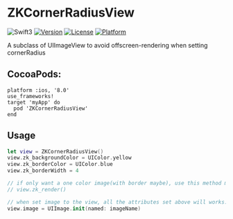 # ZKCornerRadiusView
![Swift3](https://img.shields.io/badge/Swift-3.0-orange.svg?style=flat")
[![Version](https://img.shields.io/cocoapods/v/ZKCornerRadiusView.svg?style=flat)](http://cocoapods.org/pods/ZKCornerRadiusView)
[![License](https://img.shields.io/cocoapods/l/ZKCornerRadiusView.svg?style=flat)](http://cocoapods.org/pods/ZKCornerRadiusView)
[![Platform](https://img.shields.io/cocoapods/p/ZKCornerRadiusView.svg?style=flat)](http://cocoapods.org/pods/ZKCornerRadiusView)  

A subclass of UIImageView to avoid offscreen-rendering when setting cornerRadius

## CocoaPods:
```
platform :ios, '8.0'
use_frameworks!
target 'myApp' do
  pod 'ZKCornerRadiusView'
end
```

## Usage
```swift
let view = ZKCornerRadiusView()
view.zk_backgroundColor = UIColor.yellow
view.zk_borderColor = UIColor.blue
view.zk_borderWidth = 4

// if only want a one color image(with border maybe), use this method manually.
// view.zk_render()

// when set image to the view, all the attributes set above will works.
view.image = UIImage.init(named: imageName)
```
